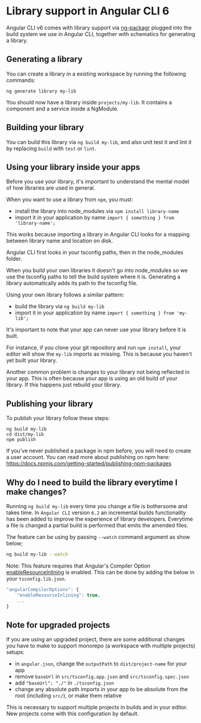 # Library support in Angular CLI 6

Angular CLI v6 comes with library support via [ng-packagr](https://github.com/dherges/ng-packagr)
plugged into the build system we use in Angular CLI, together with schematics for generating a
library.


## Generating a library

You can create a library in a existing workspace by running the following commands:

```
ng generate library my-lib
```

You should now have a library inside `projects/my-lib`.
It contains a component and a service inside a NgModule.


## Building your library

You can build this library via `ng build my-lib`, and also unit test it and lint it by replacing
`build` with `test` or `lint`.

## Using your library inside your apps

Before you use your library, it's important to understand the mental model of how libraries are
used in general.

When you want to use a library from `npm`, you must:

- install the library into node_modules via `npm install library-name`
- import it in your application by name `import { something } from 'library-name';`

This works because importing a library in Angular CLI looks for a mapping between library name
and location on disk.

Angular CLI first looks in your tsconfig paths, then in the node_modules folder.

When you build your own libraries it doesn't go into node_modules so we use the tsconfig paths
to tell the build system where it is.
Generating a library automatically adds its path to the tsconfig file.

Using your own library follows a similar pattern:

- build the library via `ng build my-lib`
- import it in your application by name `import { something } from 'my-lib';`

It's important to note that your app can never use your library before it is built.

For instance, if you clone your git repository and run `npm install`, your editor will show
the `my-lib` imports as missing.
This is because you haven't yet built your library.

Another common problem is changes to your library not being reflected in your app.
This is often because your app is using an old build of your library.
If this happens just rebuild your library.


## Publishing your library

To publish your library follow these steps:

```
ng build my-lib
cd dist/my-lib
npm publish
```

If you've never published a package in npm before, you will need to create a user account.
You can read more about publishing on npm here:
https://docs.npmjs.com/getting-started/publishing-npm-packages


## Why do I need to build the library everytime I make changes?

Running `ng build my-lib` every time you change a file is bothersome and takes time.
In `Angular CLI` version `6.2` an incremental builds functionality has been added to improve the experience of library developers. 
Everytime a file is changed a partial build is performed that emits the amended files.

The feature can be using by passing `--watch` command argument as show below;

```bash
ng build my-lib --watch
```

Note: This feature requires that Angular's Compiler Option [enableResourceInlining](https://angular.io/guide/aot-compiler#enableresourceinlining) is enabled.
This can be done by adding the below in your `tsconfig.lib.json`.

```javascript
"angularCompilerOptions": {
    "enableResourceInlining": true,
    ...
}
```

## Note for upgraded projects

If you are using an upgraded project, there are some additional changes you have to make to support
monorepo (a workspace with multiple projects) setups:

- in `angular.json`, change the `outputPath` to `dist/project-name` for your app
- remove `baseUrl` in `src/tsconfig.app.json` and `src/tsconfig.spec.json`
- add `"baseUrl": "./"` in `./tsconfig.json`
- change any absolute path imports in your app to be absolute from the root (including `src/`),
or make them relative

This is necessary to support multiple projects in builds and in your editor.
New projects come with this configuration by default.